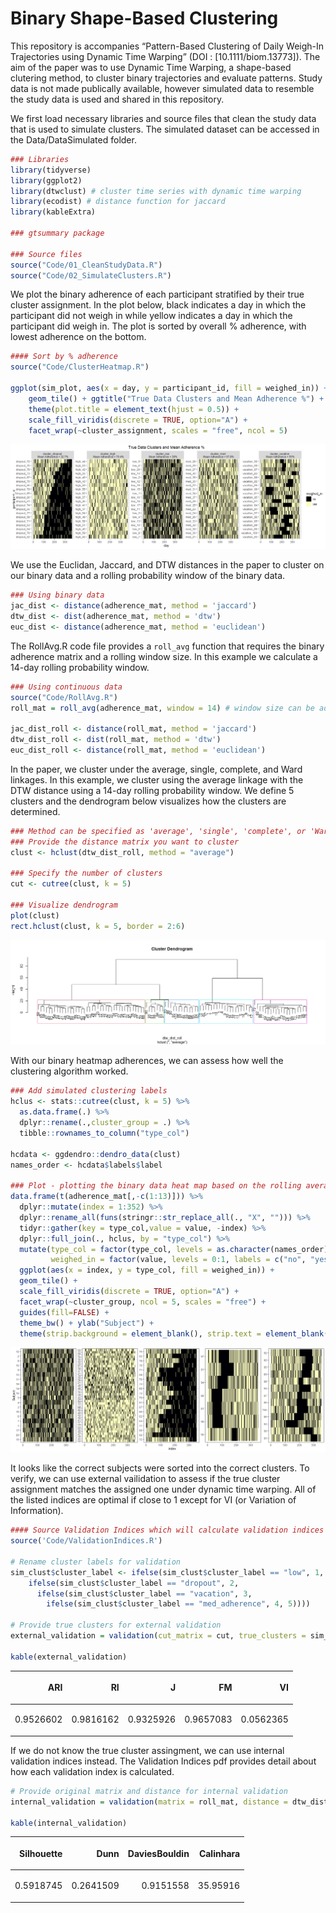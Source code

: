 
<!-- README.md is generated from README.Rmd. Please edit that file -->

# Binary Shape-Based Clustering

<!-- badges: start -->

<!-- badges: end -->

This repository is accompanies “Pattern-Based Clustering of Daily Weigh-In
Trajectories using Dynamic Time Warping” (DOI : [10.1111/biom.13773]). The aim of the paper was
to use Dynamic Time Warping, a shape-based clutering method, to cluster
binary trajectories and evaluate patterns. Study data is not made
publically available, however simulated data to resemble the study data
is used and shared in this repository.

We first load necessary libraries and source files that clean the study
data that is used to simulate clusters. The simulated dataset can be
accessed in the Data/DataSimulated folder.

``` r
### Libraries 
library(tidyverse)
library(ggplot2)
library(dtwclust) # cluster time series with dynamic time warping
library(ecodist) # distance function for jaccard
library(kableExtra)

### gtsummary package

### Source files
source("Code/01_CleanStudyData.R")
source("Code/02_SimulateClusters.R")
```

We plot the binary adherence of each participant stratified by their
true cluster assignment. In the plot below, black indicates a day in
which the participant did not weigh in while yellow indicates a day in
which the participant did weigh in. The plot is sorted by overall %
adherence, with lowest adherence on the bottom.

``` r
#### Sort by % adherence
source("Code/ClusterHeatmap.R")

ggplot(sim_plot, aes(x = day, y = participant_id, fill = weighed_in)) +
    geom_tile() + ggtitle("True Data Clusters and Mean Adherence %") + 
    theme(plot.title = element_text(hjust = 0.5)) + 
    scale_fill_viridis(discrete = TRUE, option="A") +
    facet_wrap(~cluster_assignment, scales = "free", ncol = 5)
```

![](README_files/figure-gfm/simfig-1.png)<!-- -->

We use the Euclidan, Jaccard, and DTW distances in the paper to cluster
on our binary data and a rolling probability window of the binary data.

``` r
### Using binary data
jac_dist <- distance(adherence_mat, method = 'jaccard')
dtw_dist <- dist(adherence_mat, method = 'dtw')
euc_dist <- distance(adherence_mat, method = 'euclidean')
```

The RollAvg.R code file provides a `roll_avg` function that requires the
binary adherence matrix and a rolling window size. In this example we
calculate a 14-day rolling probability window.

``` r
### Using continuous data
source("Code/RollAvg.R")
roll_mat = roll_avg(adherence_mat, window = 14) # window size can be adjusted

jac_dist_roll <- distance(roll_mat, method = 'jaccard')
dtw_dist_roll <- dist(roll_mat, method = 'dtw')
euc_dist_roll <- distance(roll_mat, method = 'euclidean')
```

In the paper, we cluster under the average, single, complete, and Ward
linkages. In this example, we cluster using the average linkage with the
DTW distance using a 14-day rolling probability window. We define 5
clusters and the dendrogram below visualizes how the clusters are
determined.

``` r
### Method can be specified as 'average', 'single', 'complete', or 'Ward'
### Provide the distance matrix you want to cluster
clust <- hclust(dtw_dist_roll, method = "average")

### Specify the number of clusters 
cut <- cutree(clust, k = 5)

### Visualize dendrogram
plot(clust)
rect.hclust(clust, k = 5, border = 2:6)
```

![](README_files/figure-gfm/dendrogram-1.png)<!-- -->

With our binary heatmap adherences, we can assess how well the
clustering algorithm worked.

``` r
### Add simulated clustering labels
hclus <- stats::cutree(clust, k = 5) %>% 
  as.data.frame(.) %>%
  dplyr::rename(.,cluster_group = .) %>%
  tibble::rownames_to_column("type_col")

hcdata <- ggdendro::dendro_data(clust)
names_order <- hcdata$labels$label

### Plot - plotting the binary data heat map based on the rolling average clustering
data.frame(t(adherence_mat[,-c(1:13)])) %>%
  dplyr::mutate(index = 1:352) %>%
  dplyr::rename_all(funs(stringr::str_replace_all(., "X", ""))) %>% 
  tidyr::gather(key = type_col,value = value, -index) %>%
  dplyr::full_join(., hclus, by = "type_col") %>% 
  mutate(type_col = factor(type_col, levels = as.character(names_order)), 
         weighed_in = factor(value, levels = 0:1, labels = c("no", "yes"))) %>% 
  ggplot(aes(x = index, y = type_col, fill = weighed_in)) +
  geom_tile() +
  scale_fill_viridis(discrete = TRUE, option="A") +
  facet_wrap(~cluster_group, ncol = 5, scales = "free") + 
  guides(fill=FALSE) + 
  theme_bw() + ylab("Subject") +
  theme(strip.background = element_blank(), strip.text = element_blank())
```

![](README_files/figure-gfm/clustfig-1.png)<!-- -->

It looks like the correct subjects were sorted into the correct
clusters. To verify, we can use external vailidation to assess if the
true cluster assignment matches the assigned one under dynamic time
warping. All of the listed indices are optimal if close to 1 except for
VI (or Variation of Information).

``` r
#### Source Validation Indices which will calculate validation indices based on user input
source('Code/ValidationIndices.R')

# Rename cluster labels for validation 
sim_clust$cluster_label <- ifelse(sim_clust$cluster_label == "low", 1, 
    ifelse(sim_clust$cluster_label == "dropout", 2, 
      ifelse(sim_clust$cluster_label == "vacation", 3, 
        ifelse(sim_clust$cluster_label == "med_adherence", 4, 5))))

# Provide true clusters for external validation
external_validation = validation(cut_matrix = cut, true_clusters = sim_clust$cluster_label)

kable(external_validation)
```

<table>

<thead>

<tr>

<th style="text-align:right;">

ARI

</th>

<th style="text-align:right;">

RI

</th>

<th style="text-align:right;">

J

</th>

<th style="text-align:right;">

FM

</th>

<th style="text-align:right;">

VI

</th>

</tr>

</thead>

<tbody>

<tr>

<td style="text-align:right;">

0.9526602

</td>

<td style="text-align:right;">

0.9816162

</td>

<td style="text-align:right;">

0.9325926

</td>

<td style="text-align:right;">

0.9657083

</td>

<td style="text-align:right;">

0.0562365

</td>

</tr>

</tbody>

</table>

If we do not know the true cluster assingment, we can use internal
validation indices instead. The Validation Indices pdf provides detail
about how each validation index is calculated.

``` r
# Provide original matrix and distance for internal validation
internal_validation = validation(matrix = roll_mat, distance = dtw_dist_roll, cut_matrix = cut)

kable(internal_validation)
```

<table>

<thead>

<tr>

<th style="text-align:right;">

Silhouette

</th>

<th style="text-align:right;">

Dunn

</th>

<th style="text-align:right;">

DaviesBouldin

</th>

<th style="text-align:right;">

Calinhara

</th>

</tr>

</thead>

<tbody>

<tr>

<td style="text-align:right;">

0.5918745

</td>

<td style="text-align:right;">

0.2641509

</td>

<td style="text-align:right;">

0.9151558

</td>

<td style="text-align:right;">

35.95916

</td>

</tr>

</tbody>

</table>
